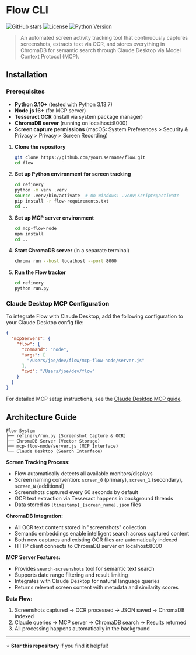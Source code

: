 # Flow CLI

[![GitHub stars](https://img.shields.io/github/stars/yourusername/flow.svg?style=social&label=Star)](https://github.com/yourusername/flow)
[![License](https://img.shields.io/badge/license-MIT-blue.svg)](LICENSE)
[![Python Version](https://img.shields.io/badge/python-3.10%2B-blue.svg)](https://python.org)

> An automated screen activity tracking tool that continuously captures screenshots, extracts text via OCR, and stores everything in ChromaDB for semantic search through Claude Desktop via Model Context Protocol (MCP).

## Installation

### Prerequisites
- **Python 3.10+** (tested with Python 3.13.7)
- **Node.js 16+** (for MCP server)
- **Tesseract OCR** (install via system package manager)
- **ChromaDB server** (running on localhost:8000)
- **Screen capture permissions** (macOS: System Preferences > Security & Privacy > Privacy > Screen Recording)

1. **Clone the repository**
   ```bash
   git clone https://github.com/yourusername/flow.git
   cd flow
   ```

2. **Set up Python environment for screen tracking**
   ```bash
   cd refinery
   python -m venv .venv
   source .venv/bin/activate  # On Windows: .venv\Scripts\activate
   pip install -r flow-requirements.txt
   cd ..
   ```

3. **Set up MCP server environment**
   ```bash
   cd mcp-flow-node
   npm install
   cd ..
   ```

4. **Start ChromaDB server** (in a separate terminal)
   ```bash
   chroma run --host localhost --port 8000
   ```

5. **Run the Flow tracker**
   ```bash
   cd refinery
   python run.py
   ```

### Claude Desktop MCP Configuration

To integrate Flow with Claude Desktop, add the following configuration to your Claude Desktop config file:

```json
{
  "mcpServers": {
    "flow": {
      "command": "node",
      "args": [
        "/Users/joe/dev/flow/mcp-flow-node/server.js"
      ],
      "cwd": "/Users/joe/dev/flow"
    }
  }
}
```

For detailed MCP setup instructions, see the [Claude Desktop MCP guide](https://modelcontextprotocol.io/docs/develop/connect-local-servers).

## Architecture Guide

```
Flow System
├── refinery/run.py (Screenshot Capture & OCR)
├── ChromaDB Server (Vector Storage)
├── mcp-flow-node/server.js (MCP Interface)
└── Claude Desktop (Search Interface)
```

**Screen Tracking Process:**
- Flow automatically detects all available monitors/displays
- Screen naming convention: `screen_0` (primary), `screen_1` (secondary), `screen_N` (additional)
- Screenshots captured every 60 seconds by default
- OCR text extraction via Tesseract happens in background threads
- Data stored as `{timestamp}_{screen_name}.json` files

**ChromaDB Integration:**
- All OCR text content stored in "screenshots" collection
- Semantic embeddings enable intelligent search across captured content
- Both new captures and existing OCR files are automatically indexed
- HTTP client connects to ChromaDB server on localhost:8000

**MCP Server Features:**
- Provides `search-screenshots` tool for semantic text search
- Supports date range filtering and result limiting
- Integrates with Claude Desktop for natural language queries
- Returns relevant screen content with metadata and similarity scores

**Data Flow:**
1. Screenshots captured → OCR processed → JSON saved → ChromaDB indexed
2. Claude queries → MCP server → ChromaDB search → Results returned
3. All processing happens automatically in the background

---

⭐ **Star this repository** if you find it helpful!